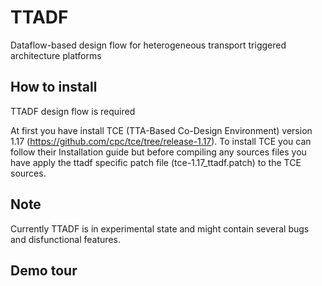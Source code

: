 # TTADF
Dataflow-based design flow for heterogeneous transport triggered architecture platforms 

## How to install

TTADF design flow is required

At first you have install TCE (TTA-Based Co-Design Environment) version 1.17 (https://github.com/cpc/tce/tree/release-1.17).
To install TCE you can follow their Installation guide but before compiling any sources files you have apply the ttadf specific patch file (tce-1.17_ttadf.patch) to the TCE sources.



## Note
Currently TTADF is in experimental state and might contain several bugs and disfunctional features.


## Demo tour

